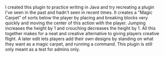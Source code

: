 I created this plugin to practice writing in Java and try recreating a plugin I've seen in the past and hadn't seen in recent times.  It creates a "Magic Carpet" of sorts below the player by placing and breaking blocks very quickly and moving the center of this action with the player.  Jumping increases the height by 1 and crouching decreases the height by 1.  All this together makes for a neat and creative alternative to giving players creative flight.  A later edit lets players add their own designs by standing on what they want as a magic carpet, and running a command.  This plugin is still only meant as a test for admins only.
